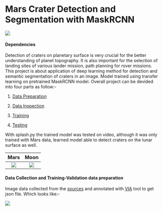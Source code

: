 # Mars Crater Detection and Segmentation with MaskRCNN

![](https://github.com/mymultiverse/Mask_RCNN/blob/master/samples/crater/gitex.PNG)

#### Dependencies 


Detection of craters on planetary surface is very crucial for the better understanding of planet topography. It is also important for the selection of landing sites of various lander mission, path planning for rover missions. This project is about application of deep learning method for detection and semantic segmentation of craters in an image. Model trained using transfer learning on pretrained MaskRCNN model. Overall project can be devided into four parts as follow:-    

1. [Data Preparation](https://github.com/mymultiverse/Mask_RCNN/edit/master/samples/crater#Data-Collection-and-Training-Validation-data-preparation)

2. [Data Inspection](https://github.com/mymultiverse/Mask_RCNN/blob/master/samples/crater/inspect_crater_data.ipynb)

3. [Training](https://github.com/mymultiverse/Mask_RCNN/blob/master/samples/crater/train.ipynb)

4. [Testing](https://github.com/mymultiverse/Mask_RCNN/blob/master/samples/crater/inspect_crater_model.ipynb)

With splash.py the trained model was tested on video, although it was only trained with Mars data, learned model able to detect craters on the lunar surface as well.

Mars                       |  Moon
:-------------------------:|:-------------------------:
[![](https://img.youtube.com/vi/JdmykAEQing/0.jpg)](https://youtu.be/JdmykAEQing) |                                           [![](https://img.youtube.com/vi/FRbNQiYLvgo/0.jpg)](https://youtu.be/FRbNQiYLvgo)

#### Data Collection and Training-Validation data preparation 

Image data collected from the [sources](Dataset-Sources) and annotated with [VIA](http://www.robots.ox.ac.uk/~vgg/software/via/via.html) tool to get json file. Which looks like:- 

![](https://github.com/mymultiverse/Mask_RCNN/blob/master/samples/crater/viaex.PNG)


